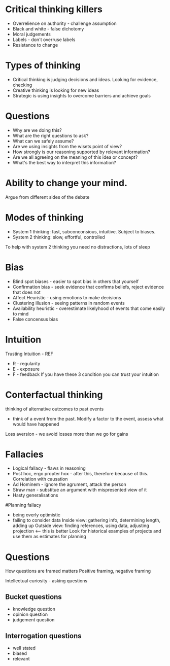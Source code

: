 # Critical thinking killers
- Overrelience on authority - challenge assumption
- Black and white - false dichotomy
- Moral judgements 
- Labels - don't overruse labels
- Resistance to change

# Types of thinking
- Critical thinking is judging decisions and ideas. Looking for evidence, checking
- Creative thinking is looking for new ideas
- Strategic is using insights to overcome barriers and achieve goals

# Questions
- Why are we doing this?
- What are the right questions to ask?
- What can we safely assume?
- Are we using insights from the wisets point of view?
- How strongly is our reasoning supported by relevant information?
- Are we all agreeing on the meaning of this idea or concept?
- What's the best way to interpret this information?

# Ability to change your mind.
Argue from different sides of the debate

# Modes of thinking
- System 1 thinking: fast, subconconsious, intuitive. Subject to biases.
- System 2 thinking: slow, effortful, controlled

To help with system 2 thinking you need no distractions, lots of sleep

# Bias
- Blind spot biases - easier to spot bias in others that yourself
- Confirmation bias - seek evidence that confirms beliefs, reject evidence that does not
- Affect Heuristic - using emotions to make decisions
- Clustering illusion - seeing patterns in random events
- Availability heuristic - overestimate likelyhood of events that come easily to mind
- False concensus bias

# Intuition
Trusting Intuition - REF
- R - regularity
- E - exposure
- F - feedback
If you have these 3 condition you can trust your intuition

# Conterfactual thinking
thinking of alternative outcomes to past events
 - think of a event from the past. Modify a factor to the event, assess what would have happened

Loss aversion - we avoid losses more than we go for gains

# Fallacies
- Logical fallacy - flaws in reasoning
- Post hoc, ergo propter hox - after this, therefore because of this. Correlation with causation
- Ad Hominem - ignore the agrument, attack the person
- Straw man - substitue an argument with mispresented view of it
- Hasty generalisations


#Planning fallacy
 - being overly optimistic
 - failing to consider data
Inside view: gathering info, determining length, adding up
Outside view: finding references, using data, adjusting projection  <-- this is better
Look for historical examples of projects and use them as estimates for planning

# Questions
How questions are framed matters
Positive framing, negative framing

Intellectual curiosity - asking questions

## Bucket questions
 - knowledge question
 - opinion question
 - judgement question
## Interrogation questions 
 - well stated
 - biased
 - relevant 


